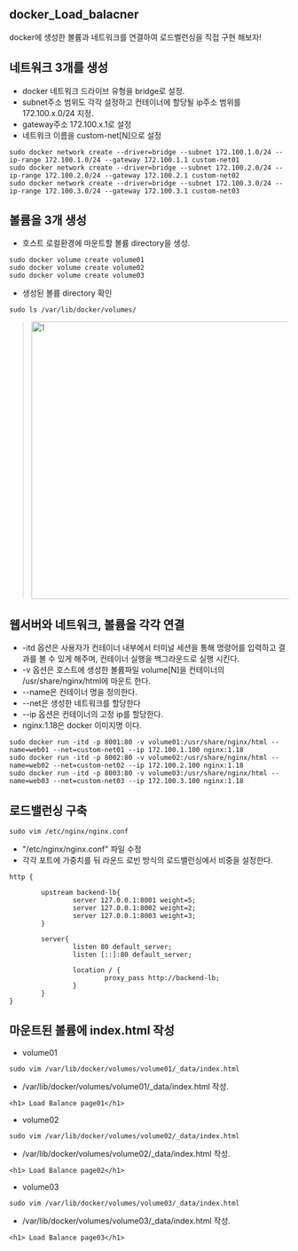 ## docker_Load_balacner
docker에 생성한 볼륨과 네트워크를 연결하여 로드벨런싱을 직접 구현 해보자!

## 네트워크 3개를 생성
- docker 네트워크 드라이브 유형을 bridge로 설정.
- subnet주소 범위도 각각 설정하고 컨테이너에 할당될 ip주소 범위를 172.100.x.0/24 지정.
- gateway주소 172.100.x.1로 설정
- 네트워크 이름을 custom-net[N]으로 설정

```
sudo docker network create --driver=bridge --subnet 172.100.1.0/24 --ip-range 172.100.1.0/24 --gateway 172.100.1.1 custom-net01
sudo docker network create --driver=bridge --subnet 172.100.2.0/24 --ip-range 172.100.2.0/24 --gateway 172.100.2.1 custom-net02
sudo docker network create --driver=bridge --subnet 172.100.3.0/24 --ip-range 172.100.3.0/24 --gateway 172.100.3.1 custom-net03
```

## 볼륨을 3개 생성
- 호스트 로컬환경에 마운트할 볼륨 directory을 생성.

```
sudo docker volume create volume01
sudo docker volume create volume02
sudo docker volume create volume03
```

- 생성된 볼륨 directory 확인
```
sudo ls /var/lib/docker/volumes/
```

> <img width="500" alt="1" src="https://github.com/hanmin0512/docker_Load_balacner/assets/37041208/1abc43ba-31b9-400a-94cc-4b8061df2067">


## 웹서버와 네트워크, 볼륨을 각각 연결
- -itd 옵션은 사용자가 컨테이너 내부에서 터미널 세션을 통해 명령어를 입력하고 결과를 볼 수 있게 해주며, 컨테이너 실행을 백그라운드로 실행 시킨다.
- -v 옵션은 호스트에 생성한 볼륨파일 volume[N]을 컨테이너의 /usr/share/nginx/html에 마운트 한다.
- --name은 컨테이너 명을 정의한다.
- --net은 생성한 네트워크를 할당한다
- --ip 옵션은 컨테이너의 고정 ip를 할당한다.
- nginx:1.18은 docker 이미지명 이다.

```
sudo docker run -itd -p 8001:80 -v volume01:/usr/share/nginx/html --name=web01 --net=custom-net01 --ip 172.100.1.100 nginx:1.18
sudo docker run -itd -p 8002:80 -v volume02:/usr/share/nginx/html --name=web02 --net=custom-net02 --ip 172.100.2.100 nginx:1.18
sudo docker run -itd -p 8003:80 -v volume03:/usr/share/nginx/html --name=web03 --net=custom-net03 --ip 172.100.3.100 nginx:1.18
```

## 로드밸런싱 구축

```
sudo vim /etc/nginx/nginx.conf
```

- "/etc/nginx/nginx.conf" 파일 수정
- 각각 포트에 가중치를 둬 라운드 로빈 방식의 로드밸런싱에서 비중을 설정한다.

```
http {

        upstream backend-lb{
                server 127.0.0.1:8001 weight=5;
                server 127.0.0.1:8002 weight=2;
                server 127.0.0.1:8003 weight=3;
        }

        server{
                listen 80 default_server;
                listen [::]:80 default_server;

                location / {
                        proxy_pass http://backend-lb;
                }
        }
}
```


## 마운트된 볼륨에 index.html 작성

- volume01

```
sudo vim /var/lib/docker/volumes/volume01/_data/index.html
```

- /var/lib/docker/volumes/volume01/_data/index.html 작성.

```
<h1> Load Balance page01</h1>
```

- volume02
```
sudo vim /var/lib/docker/volumes/volume02/_data/index.html
```

- /var/lib/docker/volumes/volume02/_data/index.html 작성.

```
<h1> Load Balance page02</h1>
```

- volume03
```
sudo vim /var/lib/docker/volumes/volume03/_data/index.html
```

- /var/lib/docker/volumes/volume03/_data/index.html 작성.

```
<h1> Load Balance page03</h1>
```




